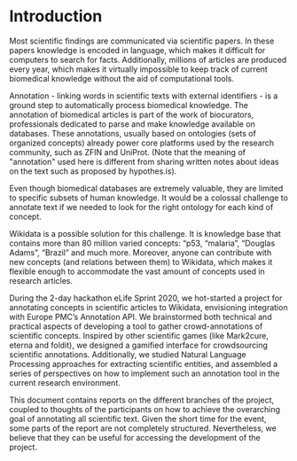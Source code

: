 # Introduction

Most scientific findings are communicated via scientific papers. In these papers knowledge is encoded in language, which makes it difficult for computers to search for facts. Additionally, millions of articles are produced every year, which makes it virtually impossible to keep track of current biomedical knowledge without the aid of computational tools. 

Annotation - linking words in scientific texts with external identifiers - is a ground step to automatically process biomedical knowledge. The annotation of biomedical articles is part of the work of biocurators, professionals dedicated to parse and make knowledge available on databases. These annotations, usually based on ontologies (sets of organized concepts)  already power core platforms used by the research community, such as ZFIN and UniProt. (Note that the meaning of "annotation" used here is different from sharing written notes about ideas on the text such as proposed by hypothes.is).

Even though  biomedical databases are extremely valuable, they are limited to specific subsets of human knowledge. It would be a colossal challenge to annotate text if we needed to look for the right ontology for each kind of concept. 


Wikidata is a possible solution for this challenge. It is knowledge base that contains more than 80 million varied concepts: “p53, “malaria”, “Douglas Adams”, “Brazil” and much more.  Moreover, anyone can contribute with new concepts (and relations between them) to Wikidata, which makes it flexible enough to accommodate the vast amount of concepts used in research articles.


During the 2-day hackathon eLife Sprint 2020, we hot-started a project for annotating concepts in scientific articles to Wikidata, envisioning integration with Europe PMC’s Annotation API. We brainstormed both technical and practical aspects of developing a tool to gather crowd-annotations of scientific concepts. Inspired by other scientific games (like Mark2cure, eterna and foldit), we designed a gamified interface for crowdsourcing scientific annotations. Additionally, we studied Natural Language Processing approaches for extracting scientific entities, and assembled a series of perspectives on how to implement such an annotation tool in the current research environment.  

This document contains reports on the different branches of the project, coupled to thoughts of the participants on how to achieve the overarching goal of annotating all scientific text. 
Given the short time for the event, some parts of the report are not completely structured. Nevertheless, we believe that they can be useful for accessing the development of the project. 
